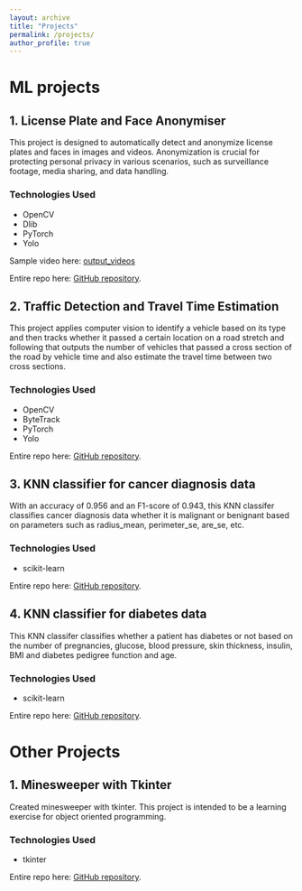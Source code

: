 ```yaml
---
layout: archive
title: "Projects"
permalink: /projects/
author_profile: true
---
```

# ML projects

## 1. License Plate and Face Anonymiser 

This project is designed to automatically detect and anonymize license plates and faces in images and videos. Anonymization is crucial for protecting personal privacy in various scenarios, such as surveillance footage, media sharing, and data handling.

### Technologies Used

- OpenCV
- Dlib
- PyTorch
- Yolo

Sample video here: [output_videos](https://github.com/rampallishyam/License-plate-and-face-anonymiser/tree/main/output_videos)

Entire repo here: [GitHub repository](https://github.com/rampallishyam/License-plate-and-face-anonymiser).

## 2. Traffic Detection and Travel Time Estimation 

This project applies computer vision to identify a vehicle based on its type and then tracks whether it passed a certain location on a road stretch and following that outputs the number of vehicles that passed a cross section of the road by vehicle time and also estimate the travel time between two cross sections.

### Technologies Used

- OpenCV
- ByteTrack
- PyTorch
- Yolo

Entire repo here: [GitHub repository](https://github.com/rampallishyam/License-plate-and-face-anonymiser).


## 3. KNN classifier for cancer diagnosis data 

With an accuracy of 0.956 and an F1-score of 0.943, this KNN classifer classifies cancer diagnosis data whether it is malignant or benignant based on parameters such as radius_mean, perimeter_se, are_se, etc. 

### Technologies Used

- scikit-learn

Entire repo here: [GitHub repository](https://github.com/rampallishyam/KNN-on-cancer-diagnosis-data/tree/main).

## 4. KNN classifier for diabetes data 

 This KNN classifer classifies whether a patient has diabetes or not based on the number of pregnancies, glucose, blood pressure, skin thickness, insulin, BMI and diabetes pedigree function and age. 

### Technologies Used

- scikit-learn

Entire repo here: [GitHub repository](https://github.com/rampallishyam/KNearestNeighbour-Classification-on-diabetes-data).


# Other Projects

## 1. Minesweeper with Tkinter 

 Created minesweeper with tkinter. This project is intended to be a learning exercise for object oriented programming.

### Technologies Used

- tkinter

Entire repo here: [GitHub repository](https://github.com/rampallishyam/Minesweeper-with-Tkinter).

